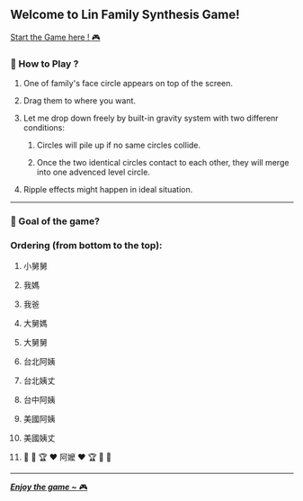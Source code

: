 ## Welcome to Lin Family Synthesis Game!
[Start the Game here ! :video_game:](https://lin-family.blackwhale2020.vercel.app)

### :round_pushpin:  How to Play ?

1. One of family's face circle appears on top of the screen. 

1. Drag them to where you want. 

1. Let me drop down freely by built-in gravity system with two differenr conditions:
    
    1. Circles will pile up if no same circles collide. 
    
    1. Once the two identical circles contact to each other, they will merge into one advenced level circle.

1. Ripple effects might happen in ideal situation.

---------------

### :dart: Goal of the game? 

### Ordering (from bottom to the top):
1. 小舅舅

1. 我媽

1. 我爸

1. 大舅媽

1. 大舅舅

1. 台北阿姨

1. 台北姨丈

1. 台中阿姨

1. 美國阿姨

1. 美國姨丈 

1. :confetti_ball: :tada: :trophy: :hearts: 阿嬤  :hearts: :trophy: :tada: :confetti_ball:

---------------


[_**Enjoy the game \~**_ :video_game:](https://lin-family.blackwhale2020.vercel.app)
